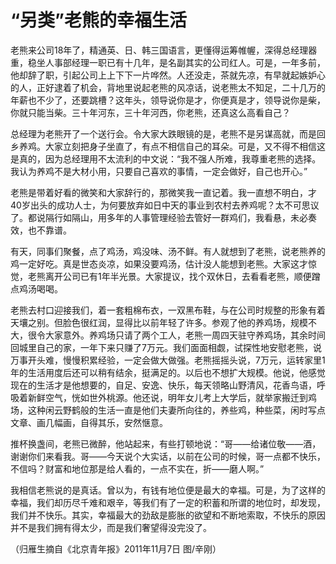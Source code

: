 # “另类”老熊的幸福生活

老熊来公司18年了，精通英、日、韩三国语言，更懂得运筹帷幄，深得总经理器重，稳坐人事部经理一职已有十几年，是名副其实的公司红人。可是，一年多前，他却辞了职，引起公司上上下下一片哗然。人还没走，茶就先凉，有早就起嫉妒心的人，正好逮着了机会，背地里说起老熊的风凉话，说老熊太不知足，二十几万的年薪也不少了，还要跳槽？这年头，领导说你是才，你便真是才，领导说你是柴，你就只能当柴。三十年河东，三十年河西，你老熊，还真这么高看自己？ 

总经理为老熊开了一个送行会。令大家大跌眼镜的是，老熊不是另谋高就，而是回乡养鸡。大家立刻把身子坐直了，有点不相信自己的耳朵。可是，又不得不相信这是真的，因为总经理用不太流利的中文说：“我不强人所难，我尊重老熊的选择。我认为养鸡不是大材小用，只要自己喜欢的事情，一定会做好，自己也开心。” 

老熊是带着好看的微笑和大家辞行的，那微笑我一直记着。我一直想不明白，才40岁出头的成功人士，为何要放弃如日中天的事业到农村去养鸡呢？太不可思议了。都说隔行如隔山，用多年的人事管理经验去管好一群鸡们，我看悬，未必奏效，也不靠谱。 

有天，同事们聚餐，点了鸡汤，鸡没味、汤不鲜。有人就想到了老熊，说老熊养的鸡一定好吃。真是世态炎凉，如果没要鸡汤，估计没人能想到老熊。大家这才惊觉，老熊离开公司已有1年半光景。大家提议，找个双休日，去看看老熊，顺便蹭点鸡汤喝喝。 

老熊去村口迎接我们，着一套粗棉布衣，一双黑布鞋，与在公司时规整的形象有着天壤之别。但脸色很红润，显得比以前年轻了许多。参观了他的养鸡场，规模不大，很令大家意外。养鸡场只请了两个工人，老熊一周四天驻守养鸡场，其余时间回城里自己的家，一年下来只赚了7万元。我们面面相觑，试探性地安慰老熊，说万事开头难，慢慢积累经验，一定会做大做强。老熊摇摇头说，7万元，运转家里1年的生活用度后还可以稍有结余，挺满足的。以后也不想扩大规模。他说，他感觉现在的生活才是他想要的，自足、安逸、快乐，每天领略山野清风，花香鸟语，呼吸着新鲜空气，恍如世外桃源。他还说，明年女儿考上大学后，就举家搬迁到鸡场，这种闲云野鹤般的生活一直是他们夫妻所向往的，养些鸡，种些菜，闲时写点文章、画几幅画，自得其乐，安然惬意。 

推杯换盏间，老熊已微醉，他站起来，有些打顿地说：“哥——给诸位敬——酒，谢谢你们来看我。哥——今天说个大实话，以前在公司的时候，哥一点都不快乐，不信吗？财富和地位那是给人看的，一点不实在，折——磨人啊。” 

我相信老熊说的是真话。曾以为，有钱有地位便是最大的幸福。可是，为了这样的幸福，我们却历尽千难和艰辛，等我们有了一定的积蓄和所谓的地位时，却发现，我们并不快乐。其实，幸福最大的劲敌是膨胀的欲望和不断地索取，不快乐的原因并不是我们拥有得太少，而是我们奢望得没完没了。 

（归雁生摘自《北京青年报》2011年11月7日 图/辛刚）
